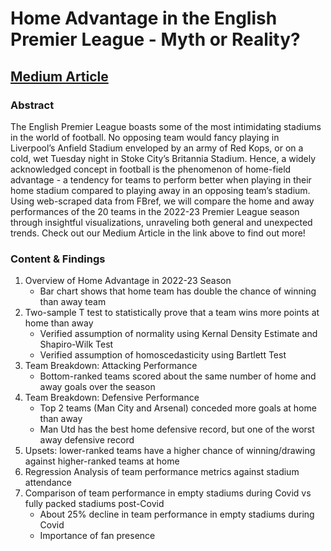 # Home Advantage in the English Premier League - Myth or Reality?

## [Medium Article](https://www.bruinsportsanalytics.com/post/home-advantage-in-premier-league)

### Abstract
The English Premier League boasts some of the most intimidating stadiums in the world of football. No opposing team would fancy playing in Liverpool’s Anfield Stadium enveloped by an army of Red Kops, or on a cold, wet Tuesday night in Stoke City’s Britannia Stadium. Hence, a widely acknowledged concept in football is the phenomenon of home-field advantage - a tendency for teams to perform better when playing in their home stadium compared to playing away in an opposing team’s stadium. Using web-scraped data from FBref, we will compare the home and away performances of the 20 teams in the 2022-23 Premier League season through insightful visualizations, unraveling both general and unexpected trends. Check out our Medium Article in the link above to find out more!

### Content & Findings
1. Overview of Home Advantage in 2022-23 Season
    - Bar chart shows that home team has double the chance of winning than away team
2. Two-sample T test to statistically prove that a team wins more points at home than away
    - Verified assumption of normality using Kernal Density Estimate and Shapiro-Wilk Test
    - Verified assumption of homoscedasticity using Bartlett Test
3. Team Breakdown: Attacking Performance
    - Bottom-ranked teams scored about the same number of home and away goals over the season
4. Team Breakdown: Defensive Performance
    - Top 2 teams (Man City and Arsenal) conceded more goals at home than away
    - Man Utd has the best home defensive record, but one of the worst away defensive record
5. Upsets: lower-ranked teams have a higher chance of winning/drawing against higher-ranked teams at home
6. Regression Analysis of team performance metrics against stadium attendance
7. Comparison of team performance in empty stadiums during Covid vs fully packed stadiums post-Covid
    - About 25% decline in team performance in empty stadiums during Covid
    - Importance of fan presence
